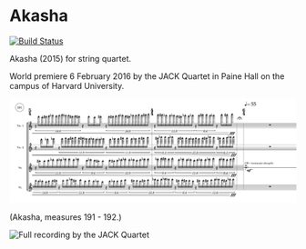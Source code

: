 Akasha
======

[![Build Status](https://travis-ci.org/trevorbaca/akasha.svg?branch=master)](https://travis-ci.org/trevorbaca/akasha)

Akasha (2015) for string quartet.

World premiere 6 February 2016 by the JACK Quartet in Paine Hall on the campus
of Harvard University.

![Akasha mm 191 - 192](akasha.png)

(Akasha, measures 191 - 192.)

![Full recording by the JACK Quartet](https://soundcloud.com/trevorbaca/akasha)
